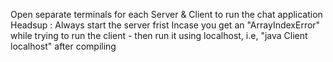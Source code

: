 Open separate terminals for each Server & Client to run the chat application
Headsup : Always start the server frist
Incase you get an "ArrayIndexError" while trying to run the client - then run it using localhost, i.e, "java Client localhost" after compiling
